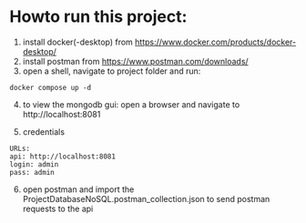 # Howto run this project:

1. install docker(-desktop) from https://www.docker.com/products/docker-desktop/
2. install postman from https://www.postman.com/downloads/
3. open a shell, navigate to project folder and run:

```shell
docker compose up -d
```

4. to view the mongodb gui: open a browser and navigate to http://localhost:8081

5. credentials

```shell
URLs:
api: http://localhost:8081
login: admin
pass: admin
```

6. open postman and import the ProjectDatabaseNoSQL.postman_collection.json to send postman requests to the api
